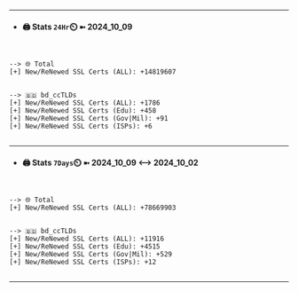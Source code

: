 

---
- #### 🖨️ **Stats** `24Hr`⏲️ ➼ 2024_10_09
```console


--> 🌐 Total
[+] New/ReNewed SSL Certs (ALL): +14819607


--> 🇧🇩 bd_ccTLDs
[+] New/ReNewed SSL Certs (ALL): +1786
[+] New/ReNewed SSL Certs (Edu): +458
[+] New/ReNewed SSL Certs (Gov|Mil): +91
[+] New/ReNewed SSL Certs (ISPs): +6


```

---
- #### 🖨️ **Stats** `7Days`⏲️ ➼ 2024_10_09 <--> 2024_10_02
```console


--> 🌐 Total
[+] New/ReNewed SSL Certs (ALL): +78669903


--> 🇧🇩 bd_ccTLDs
[+] New/ReNewed SSL Certs (ALL): +11916
[+] New/ReNewed SSL Certs (Edu): +4515
[+] New/ReNewed SSL Certs (Gov|Mil): +529
[+] New/ReNewed SSL Certs (ISPs): +12


```

---

